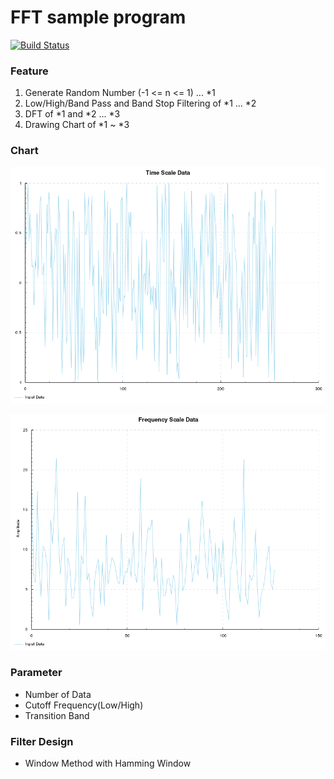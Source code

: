 # FFT sample program

[![Build Status](https://travis-ci.org/IMOKURI/fast-fourier-transform-example.svg?branch=master)](https://travis-ci.org/IMOKURI/fast-fourier-transform-example)

### Feature

1. Generate Random Number (-1 <= n <= 1) ... *1
1. Low/High/Band Pass and Band Stop Filtering of *1 ... *2
1. DFT of *1 and *2 ... *3
1. Drawing Chart of *1 ~ *3

### Chart

![Time Scale Chart](time_scale.gif)

![Frequency Scale Chart](freq_scale.gif)

### Parameter

* Number of Data
* Cutoff Frequency(Low/High)
* Transition Band

### Filter Design

* Window Method with Hamming Window


